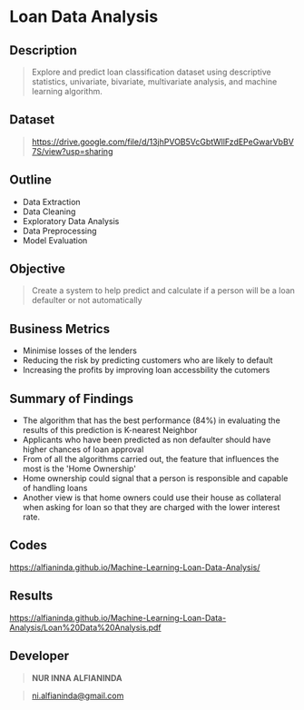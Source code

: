 # Loan Data Analysis


## Description

> Explore and predict loan classification dataset using descriptive statistics, univariate, bivariate, multivariate analysis, and machine learning algorithm.


## Dataset

>  https://drive.google.com/file/d/13jhPVOB5VcGbtWllFzdEPeGwarVbBV7S/view?usp=sharing 


## Outline

- Data Extraction
- Data Cleaning
- Exploratory Data Analysis
- Data Preprocessing
- Model Evaluation


## Objective

> Create a system to help predict and calculate if a person will be a loan defaulter or not automatically


## Business Metrics

- Minimise losses of the lenders
- Reducing the risk by predicting customers who are likely to default
- Increasing the profits by improving loan accessbility the cutomers


## Summary of Findings

- The algorithm that has the best performance (84%) in evaluating the results of this prediction is K-nearest Neighbor
- Applicants who have been predicted as non defaulter should have higher chances of loan approval
- From of all the algorithms carried out, the feature that influences the most is the 'Home Ownership'
- Home ownership could signal that a person is responsible and capable of handling loans
- Another view is that home owners could use their house as collateral when asking for loan so that they are charged with the lower interest rate. 


## Codes

https://alfianinda.github.io/Machine-Learning-Loan-Data-Analysis/


## Results

https://alfianinda.github.io/Machine-Learning-Loan-Data-Analysis/Loan%20Data%20Analysis.pdf


## Developer

> **NUR INNA ALFIANINDA**

> ni.alfianinda@gmail.com

